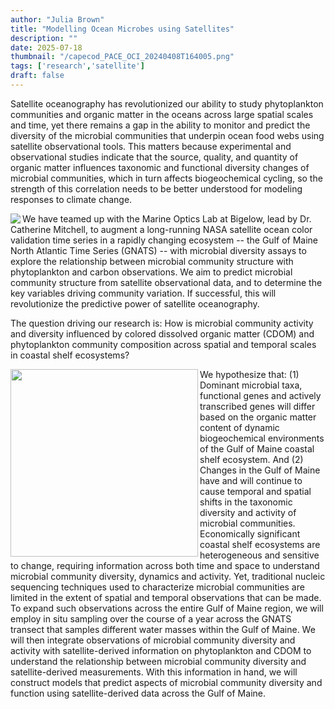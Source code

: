 ```yaml
---
author: "Julia Brown"
title: "Modelling Ocean Microbes using Satellites"
description: ""
date: 2025-07-18
thumbnail: "/capecod_PACE_OCI_20240408T164005.png"
tags: ['research','satellite']
draft: false
---
```


Satellite oceanography has revolutionized our ability to study phytoplankton communities and organic matter in the oceans across large spatial scales and time, yet there remains a gap in the ability to monitor and predict the diversity of the microbial communities that underpin ocean food webs using satellite observational tools. This matters because experimental and observational studies indicate that the source, quality, and quantity of organic matter influences taxonomic and functional diversity changes of microbial communities, which in turn affects biogeochemical cycling, so the strength of this correlation needs to be better understood for modeling responses to climate change. 

<img align="left" src="/bowditch.jpg"> We have teamed up with the Marine Optics Lab at Bigelow, lead by Dr. Catherine Mitchell, to augment a long-running NASA satellite ocean color validation time series in a rapidly changing ecosystem -- the Gulf of Maine North  Atlantic Time Series (GNATS) -- with microbial diversity assays to explore the relationship between microbial community structure with phytoplankton and carbon observations. We aim to predict microbial community structure from satellite observational data, and to determine the key variables driving community variation. If successful, this will revolutionize the predictive power of satellite oceanography.

The question driving our research is: How is microbial community activity and diversity influenced by colored dissolved organic matter (CDOM) and phytoplankton community composition across spatial and temporal scales in coastal shelf ecosystems?

<img align="left" src="/bowditch_tim.jpg" width = 300 > We hypothesize that: (1) Dominant microbial taxa, functional genes and actively transcribed genes will differ based on the organic matter content of dynamic biogeochemical environments of the Gulf of Maine coastal shelf ecosystem. And (2) Changes in the Gulf of Maine have and will continue to cause temporal and spatial shifts in the taxonomic diversity and activity of microbial communities. Economically significant coastal shelf ecosystems are heterogeneous and sensitive to change, requiring information across both time and space to understand microbial community diversity, dynamics and activity. Yet, traditional nucleic sequencing techniques used to characterize microbial communities are limited in the extent of spatial and temporal observations that can be made. To expand such observations across the entire Gulf of Maine region, we will employ in situ sampling over the course of a year across the GNATS transect that samples different water masses within the Gulf of Maine. We will then integrate observations of microbial community diversity and activity with satellite-derived information on phytoplankton and CDOM to understand the relationship between microbial community diversity and satellite-derived measurements. With this information in hand, we will construct models that predict aspects of microbial community diversity and function using satellite-derived data across the Gulf of Maine.